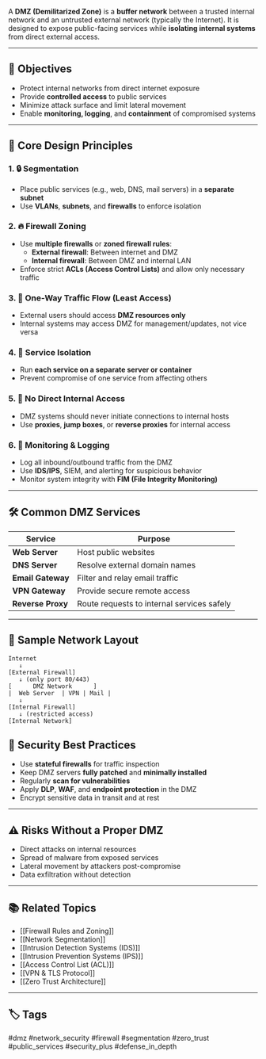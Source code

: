 A **DMZ (Demilitarized Zone)** is a **buffer network** between a trusted internal network and an untrusted external network (typically the Internet). It is designed to expose public-facing services while **isolating internal systems** from direct external access.

---

## 🎯 Objectives

- Protect internal networks from direct internet exposure
- Provide **controlled access** to public services
- Minimize attack surface and limit lateral movement
- Enable **monitoring, logging**, and **containment** of compromised systems

---

## 🧱 Core Design Principles

### 1. 🔒 **Segmentation**
- Place public services (e.g., web, DNS, mail servers) in a **separate subnet**
- Use **VLANs**, **subnets**, and **firewalls** to enforce isolation

### 2. 🔥 **Firewall Zoning**
- Use **multiple firewalls** or **zoned firewall rules**:
  - **External firewall**: Between internet and DMZ
  - **Internal firewall**: Between DMZ and internal LAN
- Enforce strict **ACLs (Access Control Lists)** and allow only necessary traffic

### 3. 🔁 **One-Way Traffic Flow (Least Access)**
- External users should access **DMZ resources only**
- Internal systems may access DMZ for management/updates, not vice versa

### 4. 🎯 **Service Isolation**
- Run **each service on a separate server or container**
- Prevent compromise of one service from affecting others

### 5. 🧩 **No Direct Internal Access**
- DMZ systems should never initiate connections to internal hosts
- Use **proxies**, **jump boxes**, or **reverse proxies** for internal access

### 6. 🧠 **Monitoring & Logging**
- Log all inbound/outbound traffic from the DMZ
- Use **IDS/IPS**, SIEM, and alerting for suspicious behavior
- Monitor system integrity with **FIM (File Integrity Monitoring)**

---

## 🛠 Common DMZ Services

| Service         | Purpose                                  |
|------------------|-------------------------------------------|
| **Web Server**   | Host public websites                      |
| **DNS Server**   | Resolve external domain names             |
| **Email Gateway**| Filter and relay email traffic            |
| **VPN Gateway**  | Provide secure remote access              |
| **Reverse Proxy**| Route requests to internal services safely|

---

## 🧾 Sample Network Layout

```plaintext
Internet
   ↓
[External Firewall]
   ↓ (only port 80/443)
[      DMZ Network      ]
|  Web Server  | VPN | Mail |
   ↓
[Internal Firewall]
   ↓ (restricted access)
[Internal Network]
```

## 🔐 Security Best Practices

- Use **stateful firewalls** for traffic inspection
- Keep DMZ servers **fully patched** and **minimally installed**
- Regularly **scan for vulnerabilities**
- Apply **DLP**, **WAF**, and **endpoint protection** in the DMZ
- Encrypt sensitive data in transit and at rest

---

## ⚠️ Risks Without a Proper DMZ

- Direct attacks on internal resources
- Spread of malware from exposed services
- Lateral movement by attackers post-compromise
- Data exfiltration without detection

---

## 📚 Related Topics

- [[Firewall Rules and Zoning]]
- [[Network Segmentation]]
- [[Intrusion Detection Systems (IDS)]]
- [[Intrusion Prevention Systems (IPS)]]
- [[Access Control List (ACL)]]
- [[VPN & TLS Protocol]]
- [[Zero Trust Architecture]]

---

## 🏷 Tags

#dmz #network_security #firewall #segmentation #zero_trust #public_services #security_plus #defense_in_depth